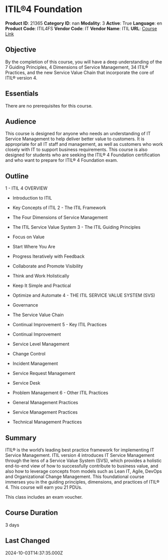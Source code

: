# ITIL®4 Foundation

**Product ID**: 21365
**Category ID**: nan
**Modality**: 3
**Active**: True
**Language**: en
**Product Code**: ITIL4FS
**Vendor Code**: IT
**Vendor Name**: ITIL
**URL**: [Course Link](https://www.fastlaneus.com/course/itil-itil4fs)

## Objective
By the completion of this course, you will have a deep understanding of the 7 Guiding Principles, 4 Dimensions of Service Management, 34 ITIL® Practices, and the new Service Value Chain that incorporate the core of ITIL® version 4.

## Essentials
There are no prerequisites for this course.

## Audience
This course is designed for anyone who needs an understanding of IT Service Management to help deliver better value to customers. It is appropriate for all IT staff and management, as well as customers who work closely with IT to support business requirements. This course is also designed for students who are seeking the ITIL® 4 Foundation certification and who want to prepare for ITIL® 4 Foundation exam.

## Outline
1 - ITIL 4 OVERVIEW


- Introduction to ITIL
- Key Concepts of ITIL
2 - The ITIL Framework


- The Four Dimensions of Service Management
- The ITIL Service Value System
3 - The ITIL Guiding Principles


- Focus on Value
- Start Where You Are
- Progress Iteratively with Feedback
- Collaborate and Promote Visibility
- Think and Work Holistically
- Keep It Simple and Practical
- Optimize and Automate
4 - THE ITIL SERVICE VALUE SYSTEM (SVS)


- Governance
- The Service Value Chain
- Continual Improvement
5 - Key ITIL Practices


- Continual Improvement
- Service Level Management
- Change Control
- Incident Management
- Service Request Management
- Service Desk
- Problem Management
6 - Other ITIL Practices


- General Management Practices
- Service Management Practices
- Technical Management Practices

## Summary
ITIL® is the world’s leading best practice framework for implementing IT Service Management. ITIL version 4 introduces IT Service Management through the lens of a Service Value System (SVS), which provides a holistic end-to-end view of how to successfully contribute to business value, and also how to leverage concepts from models such as Lean IT, Agile, DevOps and Organizational Change Management. This foundational course immerses you in the guiding principles, dimensions, and practices of ITIL® 4. This course will earn you 21 PDUs.

This class includes an exam voucher.

## Course Duration
3 days

## Last Changed
2024-10-03T14:37:35.000Z

